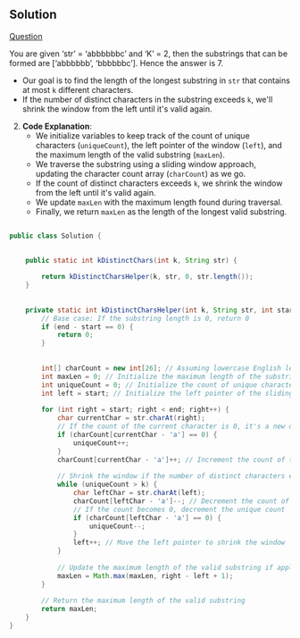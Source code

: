 ## Solution

[Question](https://www.codingninjas.com/studio/problems/longest-substring-with-at-most-k-distinct-characters_2221410?leftPanelTabValue=PROBLEM)

You are given ‘str’ = ‘abbbbbbc’ and ‘K’ = 2, then the substrings that can be formed are [‘abbbbbb’, ‘bbbbbbc’]. Hence the answer is 7.


   - Our goal is to find the length of the longest substring in `str` that contains at most `k` different characters.
   - If the number of distinct characters in the substring exceeds `k`, we'll shrink the window from the left until it's valid again.

2. **Code Explanation**:
   - We initialize variables to keep track of the count of unique characters (`uniqueCount`), the left pointer of the window (`left`), and the maximum length of the valid substring (`maxLen`).
   - We traverse the substring using a sliding window approach, updating the character count array (`charCount`) as we go.
   - If the count of distinct characters exceeds `k`, we shrink the window from the left until it's valid again.
   - We update `maxLen` with the maximum length found during traversal.
   - Finally, we return `maxLen` as the length of the longest valid substring.


``` java

public class Solution {

   
    public static int kDistinctChars(int k, String str) {
        
        return kDistinctCharsHelper(k, str, 0, str.length());
    }
    
    
    private static int kDistinctCharsHelper(int k, String str, int start, int end) {
        // Base case: If the substring length is 0, return 0
        if (end - start == 0) {
            return 0;
        }
        
        
        int[] charCount = new int[26]; // Assuming lowercase English letters
        int maxLen = 0; // Initialize the maximum length of the substring
        int uniqueCount = 0; // Initialize the count of unique characters in the substring
        int left = start; // Initialize the left pointer of the sliding window
        
        for (int right = start; right < end; right++) {
            char currentChar = str.charAt(right);
            // If the count of the current character is 0, it's a new distinct character
            if (charCount[currentChar - 'a'] == 0) {
                uniqueCount++;
            }
            charCount[currentChar - 'a']++; // Increment the count of the current character
            
            // Shrink the window if the number of distinct characters exceeds k
            while (uniqueCount > k) {
                char leftChar = str.charAt(left);
                charCount[leftChar - 'a']--; // Decrement the count of the left character
                // If the count becomes 0, decrement the unique count
                if (charCount[leftChar - 'a'] == 0) {
                    uniqueCount--;
                }
                left++; // Move the left pointer to shrink the window
            }
            
            // Update the maximum length of the valid substring if applicable
            maxLen = Math.max(maxLen, right - left + 1);
        }
        
        // Return the maximum length of the valid substring
        return maxLen;
    }
}



```


